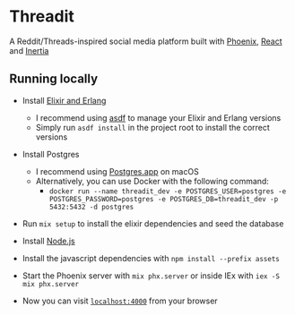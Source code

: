 # Threadit

A Reddit/Threads-inspired social media platform built with [Phoenix](https://www.phoenixframework.org), [React](https://react.dev) and [Inertia](https://inertiajs.com)

## Running locally

- Install [Elixir and Erlang](https://elixir-lang.org/install.html)

  - I recommend using [asdf](https://asdf-vm.com/) to manage your Elixir and Erlang versions
  - Simply run `asdf install` in the project root to install the correct versions

- Install Postgres

  - I recommend using [Postgres.app](https://postgresapp.com) on macOS
  - Alternatively, you can use Docker with the following command:
    - `docker run --name threadit_dev -e POSTGRES_USER=postgres -e POSTGRES_PASSWORD=postgres -e POSTGRES_DB=threadit_dev -p 5432:5432 -d postgres`

- Run `mix setup` to install the elixir dependencies and seed the database
- Install [Node.js](https://nodejs.org/en/download/)
- Install the javascript dependencies with `npm install --prefix assets`
- Start the Phoenix server with `mix phx.server` or inside IEx with `iex -S mix phx.server`
- Now you can visit [`localhost:4000`](http://localhost:4000) from your browser
